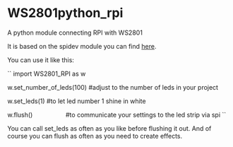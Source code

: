 # WS2801python_rpi
A python module connecting RPI with WS2801

It is based on the spidev module you can find [here](https://github.com/doceme/py-spidev).

You can use it like this:

``
import WS2801_RPI as w

w.set_number_of_leds(100)   #adjust to the number of leds in your project

w.set_leds(1)               #to let led number 1 shine in white

w.flush()                   #to communicate your settings to the led strip via spi
``

You can call set_leds as often as you like before flushing it out. And of course you can flush as often
as you need to create effects.
